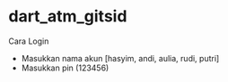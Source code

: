 # dart_atm_gitsid
 
 Cara Login
 - Masukkan nama akun [hasyim, andi, aulia, rudi, putri]
 - Masukkan pin (123456)
